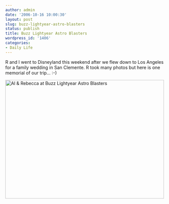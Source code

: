 ```yaml
---
author: admin
date: '2006-10-16 10:00:30'
layout: post
slug: buzz-lightyear-astro-blasters
status: publish
title: Buzz Lightyear Astro Blasters
wordpress_id: '1406'
categories:
- Daily Life
---
```

R and I went to Disneyland this weekend after we flew down to Los Angeles for a family wedding in San Clemente. R took many photos but here is one memorial of our trip... :-)

<a title="Photo Sharing" href="http://www.flickr.com/photos/albill/271428624/"><img width="500" height="375" alt="Al & Rebecca at Buzz Lightyear Astro Blasters" src="http://static.flickr.com/112/271428624_001ecaa729.jpg" /></a>
